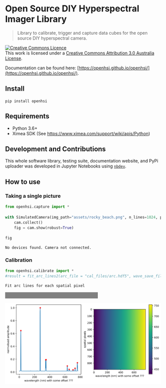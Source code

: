 # Open Source DIY Hyperspectral Imager Library
> Library to calibrate, trigger and capture data cubes for the open source DIY hyperspectral camera. 


<a rel="license" href="http://creativecommons.org/licenses/by/3.0/au/"><img alt="Creative Commons Licence" style="border-width:0" src="https://i.creativecommons.org/l/by/3.0/au/88x31.png" /></a><br />This work is licensed under a <a rel="license" href="http://creativecommons.org/licenses/by/3.0/au/">Creative Commons Attribution 3.0 Australia License</a>.

Documentation can be found here: [https://openhsi.github.io/openhsi/](https://openhsi.github.io/openhsi/).

## Install

`pip install openhsi`

## Requirements

- Python 3.6+
- Ximea SDK (See https://www.ximea.com/support/wiki/apis/Python)

## Development and Contributions

This whole software library, testing suite, documentation website, and PyPi uploader was developed in Jupyter Notebooks using [`nbdev`](https://www.fast.ai/2019/12/02/nbdev/). 



## How to use

### Taking a single picture

```python
from openhsi.capture import *

with SimulatedCamera(img_path="assets/rocky_beach.png", n_lines=1024, processing_lvl = 3) as cam:
    cam.collect()
    fig = cam.show(robust=True)
    
fig
```

    No devices found. Camera not connected.


### Calibration

```python
from openhsi.calibrate import *
#result = fit_arc_lines2(arc_file = "cal_files/arc.hdf5", wave_save_file = None, skip = 1, show = True)
```

    Fit arc lines for each spatial pixel




<div>
    <style>
        /* Turns off some styling */
        progress {
            /* gets rid of default border in Firefox and Opera. */
            border: none;
            /* Needs to be in here for Safari polyfill so background images work as expected. */
            background-size: auto;
        }
        .progress-bar-interrupted, .progress-bar-interrupted::-webkit-progress-bar {
            background: #F44336;
        }
    </style>
  <progress value='0' class='' max='896' style='width:300px; height:20px; vertical-align: middle;'></progress>

</div>




![svg](docs/images/output_9_2.svg)

